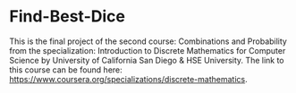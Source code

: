# Find-Best-Dice
This is the final project of the second course: Combinations and Probability from the specialization: Introduction to Discrete Mathematics for Computer Science by University of California San Diego & HSE University. The link to this course can be found here: https://www.coursera.org/specializations/discrete-mathematics.
